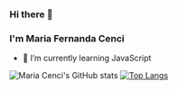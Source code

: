 ### Hi there 👋
### I'm Maria Fernanda Cenci


- 🌱 I’m currently learning JavaScript

![Maria Cenci's GitHub stats](https://github-readme-stats.vercel.app/api?username=mariacenci&show_icons=true&theme=tokyonight)
[![Top Langs](https://github-readme-stats.vercel.app/api/top-langs/?username=mariacenci&layout=compact)](https://github.com/anuraghazra/github-readme-stats)

